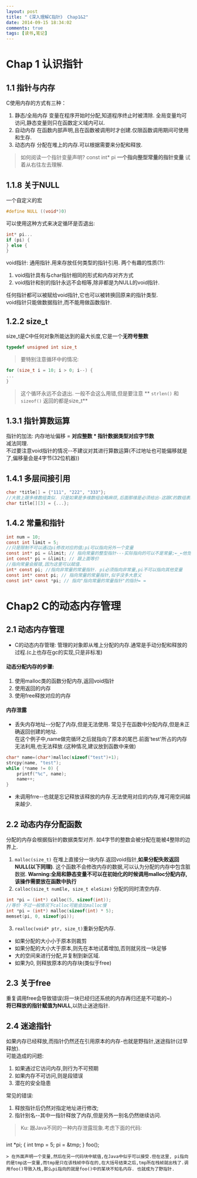 ```yaml
---
layout: post
title: "《深入理解C指针》 Chap1&2"
date: 2014-09-15 18:34:02
comments: true
tags: [读书,笔记]
---
```

Chap 1 认识指针
===========
1.1 指针与内存
------------
C使用内存的方式有三种：

1. 静态/全局内存
	变量在程序开始时分配,知道程序终止时被清除. 全局变量均可访问,静态变量则只在函数定义域内可以.
2. 自动内存
	在函数内部声明,且在函数被调用时才创建.仅限函数调用期间可使用和生存.
3. 动态内存
	分配在堆上的内存.可以根据需要来分配和释放.

<!--more-->

>如何阅读一个指针变量声明?
>const int\* pi **一个指向整型常量的指针变量**
>试着从右往左去理解.

1.1.8 关于NULL
------------
一个自定义的宏
```c
#define NULL ((void*)0) 
```
可以使用这种方式来决定循环是否退出:
```c
int* pi...
if (pi) {
} else {
}
```
void指针: 通用指针.用来存放任何类型的指针引用. 
两个有趣的性质(?):
1. void指针具有与char指针相同的形式和内存对齐方式
2. void指针和别的指针永远不会相等,除非都是为NULL的void指针.

任何指针都可以被赋给void指针,它也可以被转换回原来的指针类型.  
void指针只能做数据指针,而不能用做函数指针.

1.2.2 size_t
------------------
size_t是C中任何对象所能达到的最大长度,它是一个**无符号整数**
```c
typedef unsigned int size_t
```
> 要特别注意循环中的情况:
```c
for (size_t i = 10; i > 0; i--) {
...
} 
```
> 这个循环永远不会退出. 一般不会这么用错,但是要注意 ** `strlen()` 和 ` sizeof()` 返回的都是size_t**

1.3.1 指针算数运算
--------------------
指针的加法: 内存地址偏移 = **对应整数 * 指针数据类型对应字节数**  
减法同理.  
不过要注意void指针的情况--不建议对其进行算数运算(不过地址也可能偏移就是了,偏移量会是4字节(32位机器))

1.4.1 多层间接引用
--------------
```c
char *title[] = {"111", "222", "333"};
//大致上跟多维数组类似. 只是如果是多维数组会略麻烦,后面那维是必须给出-这跟C的数组表示形式有关-c多维数组在内存空间上是‘一维’的
char title[][3] = {...};
```
1.4.2 常量和指针
------------------
```c
int num = 10;
const int limit = 5; 
//只是限制不可以通过pi修改对应的值;pi可以指向另外一个变量
const int* pi = &limit; // 指向常量的整型指针---实际指向的可以不是常量;←_←他觉得自己就是指向常量的(虽然实际上它可以不是)
int const* pi = &limit; // 跟上面等价
//指向常量会报错,因为这里可以赋值.
int* const pi; //指向非常量的常量指针. pi必须指向非常量,pi不可以指向其他变量
const int* const pi; // 指向常量的常量指针,似乎没多大意义
const int* const *pi; // 指向"指向常量的常量指针"的指针= =
```
Chap2 C的动态内存管理
==========
2.1  动态内存管理
--------------------
* C的动态内存管理: 管理的对象即从堆上分配的内存.通常是手动分配和释放的过程.(c上也存在gc的实现,只是非标准)

#### 动态分配内存的步骤:
1. 使用malloc类的函数分配内存,返回void指针
2. 使用返回的内存
3. 使用free释放对应的内存

#### 内存泄露
- 丢失内存地址--分配了内存,但是无法使用. 常见于在函数中分配内存,但是未正确返回创建的地址.  
在这个例子中,name做完循环之后就指向了原本的尾巴.前面'test'所占的内存无法利用,也无法释放.(这种情况,建议放到函数中来做)
```c
char* name=(char*)malloc(sizeof("test")+1);
strcpy(name, "test");
while (*name != 0) {
	printf("%c", name);
	name++;
}
```

- 未调用frre--也就是忘记释放该释放的内存.无法使用对应的内存,堆可用空间越来越少.

2.2 动态内存分配函数
----------------------
分配的内存会根据指针的数据类型对齐. 如4字节的整数会被分配在能被4整除的边界上.

1. `malloc(size_t)` 在堆上直接分一块内存.返回void指针,**如果分配失败返回NULL(以下同理)**. 这个函数不会修改内存的数据,可以认为分配的内存中包含脏数据.
**Warning:全局和静态变量不可以在初始化的时候调用malloc分配内存,该操作需要放在函数中执行**
2. `calloc(size_t numEle, size_t eleSize)` 分配的同时清空内存.
```c
int *pi = (int*) calloc(5, sizeof(int));
//等价 不过一般情况下calloc可能会比malloc慢
int *pi = (int*) malloc(sizeof(int) * 5);
memset(pi, 0, sizeof(pi));
```
3. `realloc(void* ptr, size_t)`重新分配内存.
*	 如果分配的大小小于原本则裁剪
*	 如果分配的大小大于原本,则先在本地试着增加,否则就另找一块足够
*	 大的空间来进行分配,并复制到新区域.
*	 如果为0, 则释放原本的内存块(类似于free)

2.3 关于free
--------------------
重复调用free会导致错误(将一块已经归还系统的内存再归还是不可能的~)  
**将已释放的指针赋值为NULL**,以防止迷途指针.

2.4 迷途指针
--------------------
如果内存已经释放,而指针仍然还在引用原本的内存-也就是野指针,迷途指针(过早释放).  
可能造成的问题:
1. 如果通过它访问内存,则行为不可预期
2. 如果内存不可访问,则是段错误
3. 潜在的安全隐患

常见的错误:

1. 释放指针后仍然对指定地址进行修改;
2. 指针别名--其中一指针释放了内存,但是另外一别名仍然继续访问.

> Ku: 跟Java不同的一种内存泄露现象.考虑下面的代码:
> 
> ```c
 int *pi;
 {  int tmp = 5; pi = &tmp; }
 foo();
 ```
> 在外面声明一个变量,然后在另一代码块中赋值,在Java中似乎可以接受.但在这里, pi指向的是tmp这一变量,而tmp是只在该栈帧中存在的,在大括号结束之后,tmp所在栈帧就出栈了.调用foo()导致入栈,那么pi指向的就是foo()中的某块不知名内存. 也就成为了野指针.
